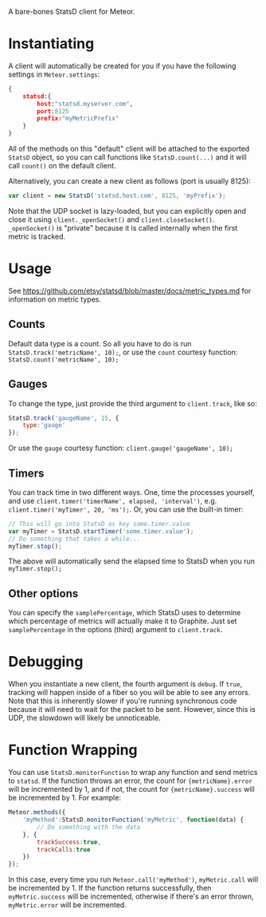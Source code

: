 A bare-bones StatsD client for Meteor.

# Instantiating
A client will automatically be created for you if you have the following settings in `Meteor.settings`:

```json
{
	statsd:{
		host:"statsd.myserver.com",
		port:8125
		prefix:"myMetricPrefix"
	}
}
```

All of the methods on this "default" client will be attached to the exported `StatsD` object, so you can call functions like `StatsD.count(...)` and it will call `count()` on the default client.

Alternatively, you can create a new client as follows (port is usually 8125):

```javascript
var client = new StatsD('statsd.host.com', 8125, 'myPrefix');
```

Note that the UDP socket is lazy-loaded, but you can explicitly open and close it using `client._openSocket()` and `client.closeSocket()`. `_openSocket()` is "private" because it is called internally when the first metric is tracked.

# Usage
See https://github.com/etsy/statsd/blob/master/docs/metric_types.md for information on metric types.

## Counts
Default data type is a count. So all you have to do is run `StatsD.track('metricName', 10);`, or use the `count` courtesy function: `StatsD.count('metricName', 10);`

## Gauges
To change the type, just provide the third argument to `client.track`, like so:

```javascript
StatsD.track('gaugeName', 15, {
	type:'gauge'
});
```

Or use the `gauge` courtesy function: `client.gauge('gaugeName', 10);`

## Timers
You can track time in two different ways. One, time the processes yourself, and use `client.timer('timerName', elapsed, 'interval')`, e.g. `client.timer('myTimer', 20, 'ms');`. Or, you can use the built-in timer:

```javascript
// This will go into StatsD as key some.timer.value
var myTimer = StatsD.startTimer('some.timer.value');
// Do something that takes a while...
myTimer.stop();
```

The above will automatically send the elapsed time to StatsD when you run `myTimer.stop();`

## Other options
You can specify the `samplePercentage`, which StatsD uses to determine which percentage of metrics will actually make it to Graphite. Just set `samplePercentage` in the options (third) argument to `client.track`.

# Debugging
When you instantiate a new client, the fourth argument is `debug`. If `true`, tracking will happen inside of a fiber so you will be able to see any errors. Note that this is inherently slower if you're running synchronous code because it will need to wait for the packet to be sent. However, since this is UDP, the slowdown will likely be unnoticeable.

# Function Wrapping
You can use `StatsD.monitorFunction` to wrap any function and send metrics to `statsd`. If the function throws an error, the count for `{metricName}.error` will be incremented by 1, and if not, the count for `{metricName}.success` will be incremented by 1. For example:

```javascript
Meteor.methods({
	'myMethod':StatsD.monitorFunction('myMetric', function(data) {
		// Do something with the data
	}, {
		trackSuccess:true,
		trackCalls:true
	})
});
```

In this case, every time you run `Meteor.call('myMethod')`, `myMetric.call` will be incremented by 1. If the function returns successfully, then `myMetric.success` will be incremented, otherwise if there's an error thrown, `myMetric.error` will be incremented.
